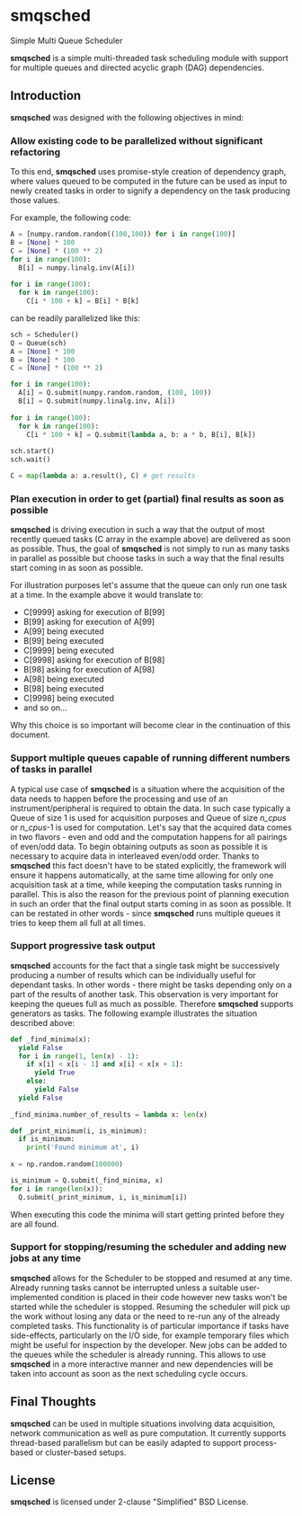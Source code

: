# smqsched
Simple Multi Queue Scheduler

**smqsched** is a simple multi-threaded task scheduling module with support for
multiple queues and directed acyclic graph (DAG) dependencies.

## Introduction

**smqsched** was designed with the following objectives in mind:

### Allow existing code to be parallelized without significant refactoring

To this end, **smqsched** uses promise-style creation of dependency graph, where
values queued to be computed in the future can be used as input to newly created
tasks in order to signify a dependency on the task producing those values.

For example, the following code:

```python
A = [numpy.random.random((100,100)) for i in range(100)]
B = [None] * 100
C = [None] * (100 ** 2)
for i in range(100):
  B[i] = numpy.linalg.inv(A[i])
    
for i in range(100):
  for k in range(100):
    C[i * 100 + k] = B[i] * B[k]
```

can be readily parallelized like this:

```python
sch = Scheduler()
Q = Queue(sch)
A = [None] * 100
B = [None] * 100
C = [None] * (100 ** 2)

for i in range(100):
  A[i] = Q.submit(numpy.random.random, (100, 100))
  B[i] = Q.submit(numpy.linalg.inv, A[i])
  
for i in range(100):
  for k in range(100):
    C[i * 100 + k] = Q.submit(lambda a, b: a * b, B[i], B[k])
    
sch.start()
sch.wait()

C = map(lambda a: a.result(), C) # get results
```

### Plan execution in order to get (partial) final results as soon as possible

**smqsched** is driving execution in such a way that the output of most recently
queued tasks (C array in the example above) are delivered as soon as possible.
Thus, the goal of **smqsched** is not simply to run as many tasks in parallel as
possible but choose tasks in such a way that the final results start coming in as
soon as possible.

For illustration purposes let's assume that the queue can only run one task at a time.
In the example above it would translate to:
- C[9999] asking for execution of B[99]
- B[99] asking for execution of A[99]
- A[99] being executed
- B[99] being executed
- C[9999] being executed
- C[9998] asking for execution of B[98]
- B[98] asking for execution of A[98]
- A[98] being executed
- B[98] being executed
- C[9998] being executed
- and so on...

Why this choice is so important will become clear in the continuation of this document.

### Support multiple queues capable of running different numbers of tasks in parallel

A typical use case of **smqsched** is a situation where the acquisition of the data needs to happen
before the processing and use of an instrument/peripheral is required to obtain the data. In such
case typically a Queue of size 1 is used for acquisition purposes and Queue of size *n_cpus* or 
*n_cpus*-1 is used for computation. Let's say that the acquired data comes in two flavors - even
and odd and the computation happens for all pairings of even/odd data. To begin obtaining outputs as
soon as possible it is necessary to acquire data in interleaved even/odd order. Thanks to **smqsched**
this fact doesn't have to be stated explicitly, the framework will ensure it happens automatically,
at the same time allowing for only one acquisition task at a time, while keeping the computation tasks
running in parallel. This is also the reason for the previous point of planning execution in such an
order that the final output starts coming in as soon as possible. It can be restated in other words -
since **smqsched** runs multiple queues it tries to keep them all full at all times.

### Support progressive task output

**smqsched** accounts for the fact that a single task might be successively producing a number of results which
can be individually useful for dependant tasks. In other words - there might be tasks depending only on a part
of the results of another task. This observation is very important for keeping the queues full as much as possible.
Therefore **smqsched** supports generators as tasks. The following example illustrates the situation described above:

```python
def _find_minima(x):
  yield False
  for i in range(1, len(x) - 1):  
    if x[i] < x[i - 1] and x[i] < x[x + 1]:
      yield True
    else:
      yield False
  yield False
      
_find_minima.number_of_results = lambda x: len(x)

def _print_minimum(i, is_minimum):
  if is_minimum:
    print('Found minimum at', i)
    
x = np.random.random(100000)

is_minimum = Q.submit(_find_minima, x)
for i in range(len(x)):
  Q.submit(_print_minimum, i, is_minimum[i])
```

When executing this code the minima will start getting printed before they are all found.

### Support for stopping/resuming the scheduler and adding new jobs at any time

**smqsched** allows for the Scheduler to be stopped and resumed at any time. Already running
tasks cannot be interrupted unless a suitable user-implemented condition is placed in their code
however new tasks won't be started while the scheduler is stopped. Resuming the scheduler will
pick up the work without losing any data or the need to re-run any of the already completed tasks.
This functionality is of particular importance if tasks have side-effects, particularly on the I/O
side, for example temporary files which might be useful for inspection by the developer. New jobs
can be added to the queues while the scheduler is already running. This allows to use **smqsched**
in a more interactive manner and new dependencies will be taken into account as soon as the next
scheduling cycle occurs.

## Final Thoughts

**smqsched** can be used in multiple situations involving data acquisition, network communication
as well as pure computation. It currently supports thread-based parallelism but can be easily
adapted to support process-based or cluster-based setups.

## License

**smqsched** is licensed under 2-clause "Simplified" BSD License.
